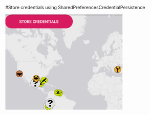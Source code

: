 #Store credentials using SharedPreferencesCredentialPersistence

![SharedPreferences](https://github.com/banuelosj/AndroidSamples/blob/main/java/shared-preferences-credential-persist/app/src/main/readme-screenshot.png)